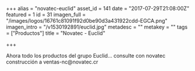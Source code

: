 +++
alias = "novatec-euclid"
asset_id = 141
date = "2017-07-29T21:08:00Z"
featured = 1
id = 31
imagen_full = "/images/logos/16761c81091f92d0be90d3a431922cdd-EGCA.png"
imagen_intro = "/v1530192891/euclid.jpg"
metadesc = ""
metakey = ""
tags = ["Productos"]
title = "Novatec - Euclid"

+++
<p>Ahora todo los productos del grupo Euclid... consulte con novatec construcción a ventas-nc@novatec.cr</p>
<!--more-->